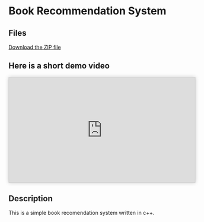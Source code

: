 # **Book Recommendation System**

## Files
<!-- you need to put the zip file in the same directory -->
[Download the ZIP file](recommendation.zip)

## Here is a short demo video

<div style="max-width: 560px; aspect-ratio: 16/9; border: 1px solid #ccc; box-shadow: 0 0 10px rgba(0, 0, 0, 0.2); overflow: hidden;">
  <iframe 
    src="https://www.youtube.com/embed/ors-qiFAPek" 
    style="width: 100%; height: 100%; border: none;" 
    allowfullscreen>
  </iframe>
</div>

## Description
This is a simple book recomendation system written in c++.
